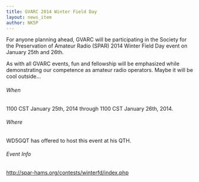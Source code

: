 ```yaml
---
title: GVARC 2014 Winter Field Day
layout: news_item
author: NK5P
---
```


For anyone planning ahead, GVARC will be participating in the Society for the Preservation of Amateur Radio (SPAR) 2014 Winter Field Day event on January 25th and 26th.

As with all GVARC events, fun and fellowship will be emphasized while demonstrating our competence as amateur radio operators.  Maybe it will be cool outside...

###### When
1100 CST January 25th, 2014 through 1100 CST January 26th, 2014.

###### Where
WD5GQT has offered to host this event at his QTH.

###### Event Info
<http://spar-hams.org/contests/winterfd/index.php>
	
